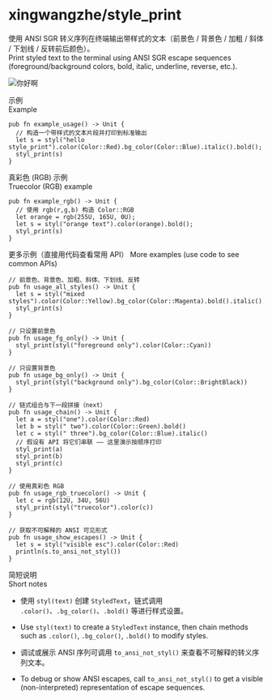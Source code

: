 # xingwangzhe/style_print

使用 ANSI SGR 转义序列在终端输出带样式的文本（前景色 / 背景色 / 加粗 / 斜体 / 下划线 / 反转前后颜色）。  
Print styled text to the terminal using ANSI SGR escape sequences (foreground/background colors, bold, italic, underline, reverse, etc.).

![你好啊](https://i.ibb.co/gbBBDhjq/2025-10-08-14-56-16.png)


示例  
Example

```moonbit
pub fn example_usage() -> Unit {
  // 构造一个带样式的文本片段并打印到标准输出
  let s = styl("hello style_print").color(Color::Red).bg_color(Color::Blue).italic().bold();
  styl_print(s)
}
```

真彩色 (RGB) 示例  
Truecolor (RGB) example

```moonbit
pub fn example_rgb() -> Unit {
  // 使用 rgb(r,g,b) 构造 Color::RGB
  let orange = rgb(255U, 165U, 0U);
  let s = styl("orange text").color(orange).bold();
  styl_print(s)
}
```

更多示例（直接用代码查看常用 API）
More examples (use code to see common APIs)

```moonbit
// 前景色、背景色、加粗、斜体、下划线、反转
pub fn usage_all_styles() -> Unit {
  let s = styl("mixed styles").color(Color::Yellow).bg_color(Color::Magenta).bold().italic().underline().reverse();
  styl_print(s)
}

// 只设置前景色
pub fn usage_fg_only() -> Unit {
  styl_print(styl("foreground only").color(Color::Cyan))
}

// 只设置背景色
pub fn usage_bg_only() -> Unit {
  styl_print(styl("background only").bg_color(Color::BrightBlack))
}

// 链式组合与下一段拼接（next）
pub fn usage_chain() -> Unit {
  let a = styl("one").color(Color::Red)
  let b = styl(" two").color(Color::Green).bold()
  let c = styl(" three").bg_color(Color::Blue).italic()
  // 假设有 API 将它们串联 —— 这里演示按顺序打印
  styl_print(a)
  styl_print(b)
  styl_print(c)
}

// 使用真彩色 RGB
pub fn usage_rgb_truecolor() -> Unit {
  let c = rgb(12U, 34U, 56U)
  styl_print(styl("truecolor").color(c))
}

// 获取不可解释的 ANSI 可见形式
pub fn usage_show_escapes() -> Unit {
  let s = styl("visible esc").color(Color::Red)
  println(s.to_ansi_not_styl())
}
```

简短说明  
Short notes

- 使用 `styl(text)` 创建 `StyledText`，链式调用 `.color()`、`.bg_color()`、`.bold()` 等进行样式设置。  
- Use `styl(text)` to create a `StyledText` instance, then chain methods such as `.color()`, `.bg_color()`, `.bold()` to modify styles.

- 调试或展示 ANSI 序列可调用 `to_ansi_not_styl()` 来查看不可解释的转义序列文本。  
- To debug or show ANSI escapes, call `to_ansi_not_styl()` to get a visible (non-interpreted) representation of escape sequences.
